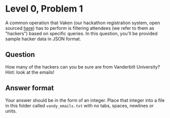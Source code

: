 # Level 0, Problem 1
A common operation that Vaken (our hackathon registration system, open sourced [here](https://github.com/Vandyhacks/vaken)) has to perform is filtering attendees (we refer to them as "hackers") based on specific queries. In this question, you'll be provided sample hacker data in JSON format. 

## Question
How many of the hackers can you be sure are from Vanderbilt University? Hint: look at the emails!

## Answer format
Your answer should be in the form of an integer. Place that integer into a file in this folder called `vandy_emails.txt` with no tabs, spaces, newlines or units.